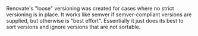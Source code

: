 Renovate's "loose" versioning was created for cases where no strict versioning is in place. It works like semver if semver-compliant versions are supplied, but otherwise is "best effort". Essentially it just does its best to sort versions and ignore versions that are not sortable.
